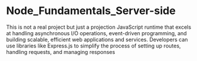 # Node_Fundamentals_Server-side
This is not a real project but just a projection
JavaScript runtime that excels at handling asynchronous I/O operations, event-driven programming, and building scalable, efficient web applications and services.
Developers can use libraries like Express.js to simplify the process of setting up routes, handling requests, and managing responses
